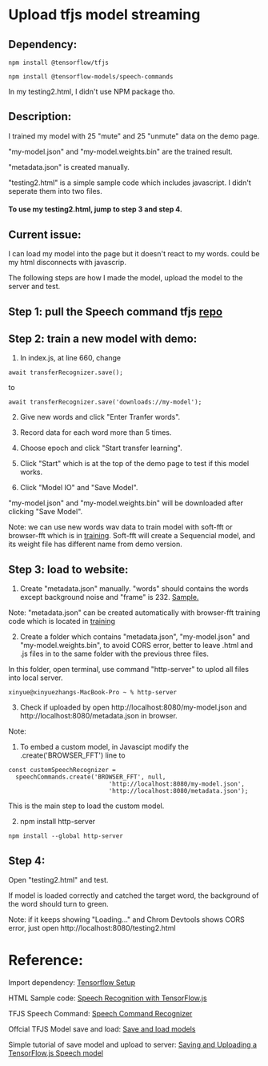 # Upload tfjs model streaming

## Dependency:

```
npm install @tensorflow/tfjs

npm install @tensorflow-models/speech-commands
```
In my testing2.html, I didn't use NPM package tho.

## Description:

I trained my model with 25 "mute" and 25 "unmute" data on the demo page. 

"my-model.json" and "my-model.weights.bin" are the trained result.

"metadata.json" is created manually.

"testing2.html" is a simple sample code which includes javascript. I didn't seperate them into two files.
#### To use my testing2.html, jump to step 3 and step 4.

## Current issue: 

I can load my model into the page but it doesn't react to my words. could be my html disconnects with javascrip.

The following steps are how I made the model, upload the model to the server and test.


## Step 1: pull the Speech command tfjs [repo](https://github.com/tensorflow/tfjs-models/tree/master/speech-commands)


##  Step 2: train a new model with demo:
  
  1. In index.js, at line 660, change 
  
  ```
  await transferRecognizer.save();
  ```
  to
  ```
  await transferRecognizer.save('downloads://my-model');
  ```
  
  
  2. Give new words and click "Enter Tranfer words".
  
  3. Record data for each word more than 5 times.
  
  4. Choose epoch and click "Start transfer learning".
  
  5. Click "Start" which is at the top of the demo page to test if this model works.
  
  6. Click "Model IO" and "Save Model".
  
  "my-model.json" and "my-model.weights.bin" will be downloaded after clicking "Save Model".
  
  Note: we can use new words wav data to train model with soft-fft or browser-fft which is in [training](https://github.com/tensorflow/tfjs-models/tree/master/speech-commands/training/soft-fft). Soft-fft will create a Sequencial model, and its weight file has different name from demo version.
        
## Step 3: load to website:

  1. Create "metadata.json" manually. "words" should contains the words except background noise and "frame" is 232. [Sample.](https://github.com/XinyueZhang831/Upload_tfjs_model_streaming/blob/main/audio%20model%20file/metadata.json)
  
   Note: "metadata.json" can be created automatically with browser-fft training code  which is located in [training](https://github.com/tensorflow/tfjs-models/tree/master/speech-commands/training/browser-fft)
  
  2. Create a folder which contains "metadata.json", "my-model.json" and "my-model.weights.bin", to avoid CORS error, better to leave .html and .js files in to the same folder with the previous three files.

  In this folder, open terminal, use command "http-server" to uplod all files into local server. 
  
  ```
  xinyue@xinyuezhangs-MacBook-Pro ~ % http-server
  ```
  
  3. Check if uploaded by open http://localhost:8080/my-model.json and http://localhost:8080/metadata.json in browser.
    
  
  Note: 
  
  1. To embed a custom model, in Javascipt modify the .create('BROWSER_FFT') line to 
  
  ```
  const customSpeechRecognizer = 
    speechCommands.create('BROWSER_FFT', null,   
                              'http://localhost:8080/my-model.json', 
                              'http://localhost:8080/metadata.json'); 
  ```
  
  This is the main step to load the custom model.
  
  2. npm install http-server
  
  ```
  npm install --global http-server
  
  ```
  
## Step 4:

  Open "testing2.html" and test.
  
  If model is loaded correctly and catched the target word, the background of the word should turn to green.
  
  Note: if it keeps showing "Loading..." and Chrom Devtools shows CORS error, just open http://localhost:8080/testing2.html 
  
  
# Reference:

Import dependency: [Tensorflow Setup](https://www.tensorflow.org/js/tutorials/setup)

HTML Sample code: [Speech Recognition with TensorFlow.js](https://livecodestream.dev/post/speech-recognition-with-tensorflowjs/)

TFJS Speech Command: [Speech Command Recognizer](https://github.com/tensorflow/tfjs-models/tree/master/speech-commands)

Offcial TFJS Model save and load: [Save and load models](https://www.tensorflow.org/js/guide/save_load)

Simple tutorial of save model and upload to server: [Saving and Uploading a TensorFlow.js Speech model](https://handsondeeplearning.com/saving-and-uploading-a-tensorflow-js-speech-model/)
  
